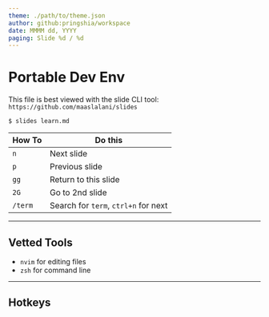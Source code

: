 ```yaml
---
theme: ./path/to/theme.json
author: github:pringshia/workspace
date: MMMM dd, YYYY
paging: Slide %d / %d
---
```


# Portable Dev Env
This file is best viewed with the slide CLI tool: `https://github.com/maaslalani/slides`

`$ slides learn.md`

| How To | Do this    |
| ------ | ------ |
| `n`   | Next slide |
| `p`   | Previous slide |
| `gg`   | Return to this slide |
| `2G`   | Go to 2nd slide |
| `/term`   | Search for `term`, `ctrl+n` for next |

---

## Vetted Tools

- `nvim` for editing files
- `zsh` for command line

---

## Hotkeys

